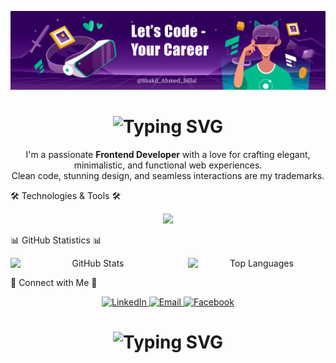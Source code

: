 ![Github Banner](assets/coverImage.jpg)
<h1 align="center">
  <img src="https://readme-typing-svg.demolab.com?font=Fira+Code&weight=600&size=28&duration=4000&pause=1000&color=6CE4F7&center=true&vCenter=true&multiline=true&repeat=false&width=700&height=100&lines=MERN+Stack+Developer+%F0%9F%9A%80;" alt="Typing SVG"/>
</h1>

<p align="center">
  I'm a passionate <strong>Frontend Developer</strong> with a love for crafting elegant, minimalistic, and functional web experiences.<br/>
  Clean code, stunning design, and seamless interactions are my trademarks.
  </p>
  
🛠️ Technologies & Tools 🛠️

<div align="center"> <img src="https://skillicons.dev/icons?i=html,css,tailwind,git,github,js,ts,react,next,firebase,nodejs,express,mongodb,vscode&perline=7" /> </div>


📊 GitHub Statistics 📊

<div align="center" style="display: flex; justify-content: center; gap: 20px;">
  <!-- GitHub Stats --> 
  <img width="390" src="https://github-readme-stats.vercel.app/api?username=shakil-ahmed-billal&show_icons=true&theme=tokyonight&border_radius=10&hide_border=true&bg_color=1F222E" alt="GitHub Stats">

  <!-- Top Languages --> 
  <img width="325" src="https://github-readme-stats.vercel.app/api/top-langs/?username=shakil-ahmed-billal&theme=tokyonight&layout=compact&hide_border=true&border_radius=10&bg_color=1F222E" alt="Top Languages"> 
</div>


🤝 Connect with Me 🤝

<div align="center"> 
  <a href="https://www.linkedin.com/in/shakil-ahmed-billal/"> 
    <img src="https://img.shields.io/badge/LinkedIn-0077B5?style=for-the-badge&logo=linkedin&logoColor=white&style=plastic" alt="LinkedIn"> 
  </a> 
  <a href="mailto:itzxhakil@gmail.com"> 
    <img src="https://img.shields.io/badge/Gmail-D14836?style=for-the-badge&logo=gmail&logoColor=white&style=plastic" alt="Email"> 
  </a> 
  <a href="https://fb.com/shakil.ahmed.billal"> 
    <img src="https://img.shields.io/badge/Facebook-1877F2?style=for-the-badge&logo=facebook&logoColor=white&style=plastic" alt="Facebook"> 
  </a> 
</div>
<h1 align="center"> 
  <img src="https://readme-typing-svg.demolab.com?font=Fira+Code&weight=600&size=28&duration=4000&pause=1000&color=6CE4F7&center=true&vCenter=true&multiline=true&repeat=false&width=700&height=100&lines=Thanks+for+Visiting+%F0%9F%91%8B" alt="Typing SVG" /> </h1> 

